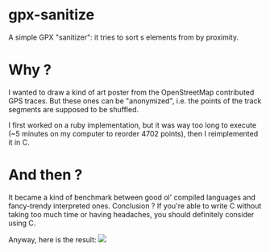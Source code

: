 gpx-sanitize
============

A simple GPX "sanitizer": it tries to sort <trkpt/>s elements from <trakseg/> by proximity.

Why ?
=====

I wanted to draw a kind of art poster from the OpenStreetMap contributed GPS traces.
But these ones can be "anonymized", i.e. the points of the track segments are supposed 
to be shuffled.

I first worked on a ruby implementation, but it was way too long to execute (~5 minutes 
on my computer to reorder 4702 points), then I reimplemented it in C.

And then ?
===========

It became a kind of benchmark between good ol' compiled languages and fancy-trendy 
interpreted ones. Conclusion ? If you're able to write C without taking too much time
or having headaches, you should definitely consider using C.

Anyway, here is the result:
![](http://maps.qualitystreetmap.org/~pmauduit/osm-sanitize-output.png)
